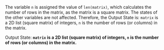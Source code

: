 The variable `n` is assigned the value of `len(matrix)`, which calculates the number of rows in the matrix, as the matrix is a square matrix. The states of the other variables are not affected. Therefore, the Output State is: `matrix` is a 2D list (square matrix) of integers, `n` is the number of rows (or columns) in the matrix.

Output State: **`matrix` is a 2D list (square matrix) of integers, `n` is the number of rows (or columns) in the matrix.**